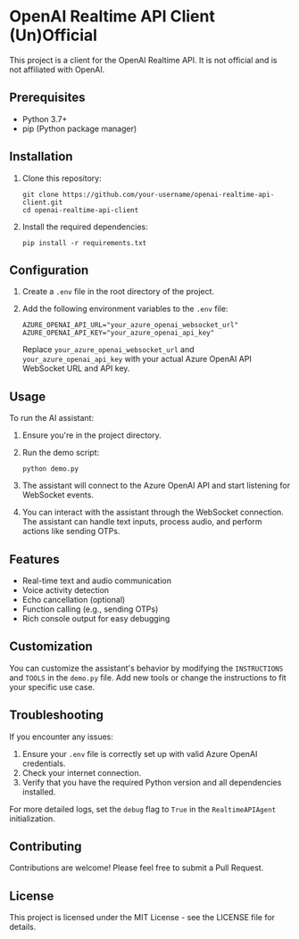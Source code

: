 # OpenAI Realtime API Client (Un)Official

This project is a client for the OpenAI Realtime API. It is not official and is not affiliated with OpenAI.

## Prerequisites

- Python 3.7+
- pip (Python package manager)

## Installation

1. Clone this repository:
   ```
   git clone https://github.com/your-username/openai-realtime-api-client.git
   cd openai-realtime-api-client
   ```

2. Install the required dependencies:
   ```
   pip install -r requirements.txt
   ```

## Configuration

1. Create a `.env` file in the root directory of the project.

2. Add the following environment variables to the `.env` file:
   ```
   AZURE_OPENAI_API_URL="your_azure_openai_websocket_url"
   AZURE_OPENAI_API_KEY="your_azure_openai_api_key"
   ```
   Replace `your_azure_openai_websocket_url` and `your_azure_openai_api_key` with your actual Azure OpenAI API WebSocket URL and API key.

## Usage

To run the AI assistant:

1. Ensure you're in the project directory.

2. Run the demo script:
   ```
   python demo.py
   ```

3. The assistant will connect to the Azure OpenAI API and start listening for WebSocket events.

4. You can interact with the assistant through the WebSocket connection. The assistant can handle text inputs, process audio, and perform actions like sending OTPs.

## Features

- Real-time text and audio communication
- Voice activity detection
- Echo cancellation (optional)
- Function calling (e.g., sending OTPs)
- Rich console output for easy debugging

## Customization

You can customize the assistant's behavior by modifying the `INSTRUCTIONS` and `TOOLS` in the `demo.py` file. Add new tools or change the instructions to fit your specific use case.

## Troubleshooting

If you encounter any issues:

1. Ensure your `.env` file is correctly set up with valid Azure OpenAI credentials.
2. Check your internet connection.
3. Verify that you have the required Python version and all dependencies installed.

For more detailed logs, set the `debug` flag to `True` in the `RealtimeAPIAgent` initialization.

## Contributing

Contributions are welcome! Please feel free to submit a Pull Request.

## License

This project is licensed under the MIT License - see the LICENSE file for details.